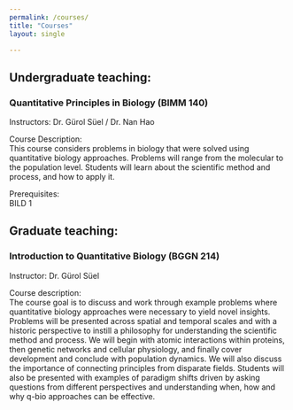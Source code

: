 ```yaml
---
permalink: /courses/
title: "Courses"
layout: single

---
```



## Undergraduate teaching:

### Quantitative Principles in Biology (BIMM 140)
Instructors: Dr. Gürol Süel / Dr. Nan Hao  

Course Description:  
This course considers problems in biology that were solved using quantitative biology approaches. Problems will range from the molecular to the population level. Students will learn about the scientific method and process, and how to apply it.

Prerequisites:  
BILD 1

 

 

## Graduate teaching:

### Introduction to Quantitative Biology (BGGN 214)
Instructor: Dr. Gürol Süel

Course description:  
The course goal is to discuss and work through example problems where quantitative biology approaches were necessary to yield novel insights.  Problems will be presented across spatial and temporal scales and with a historic perspective to instill a philosophy for understanding the scientific method and process. We will begin with atomic interactions within proteins, then genetic networks and cellular physiology, and finally cover development and conclude with population dynamics. We will also discuss the importance of connecting principles from disparate fields. Students will also be presented with examples of paradigm shifts driven by asking questions from different perspectives and understanding when, how and why q-bio approaches can be effective.

 


